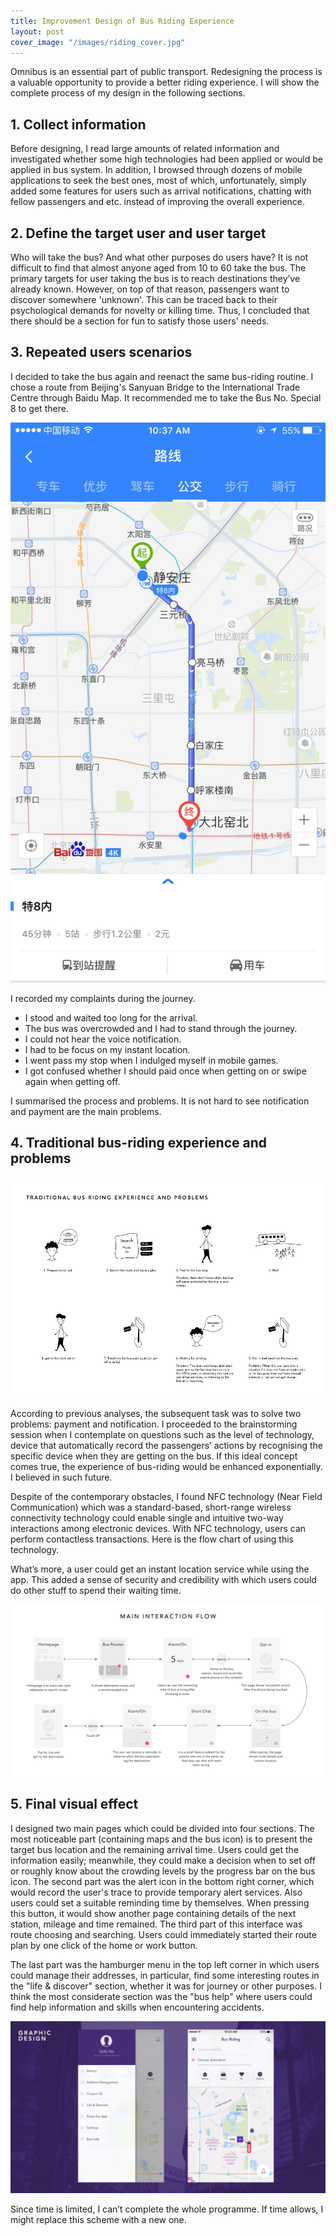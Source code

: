 ```yaml
---
title: Improvement Design of Bus Riding Experience
layout: post
cover_image: "/images/riding_cover.jpg"
---
```


Omnibus is an essential part of public transport. Redesigning the process is a valuable opportunity to provide a better riding experience. I will show the complete process of my design in the following sections.

## 1. Collect information

Before designing, I read large amounts of related information and investigated whether some high technologies had been applied or would be applied in bus system. In addition, I browsed through dozens of mobile applications to seek the best ones, most of which, unfortunately, simply added some features for users such as arrival notifications, chatting with fellow passengers and etc. instead of improving the overall experience.


## 2. Define the target user and user target

Who will take the bus? And what other purposes do users have? It is not difficult to find that almost anyone aged from 10 to 60 take the bus. The primary targets for user taking the bus is to reach destinations they’ve already known. However, on top of that reason, passengers want to discover somewhere 'unknown'. This can be traced back to their psychological demands for novelty or killing time. Thus, I concluded that there should be a section for fun to satisfy those users' needs.


## 3. Repeated users scenarios

I decided to take the bus again and reenact the same bus-riding routine. I chose a route from Beijing's Sanyuan Bridge to the International Trade Centre through Baidu Map. It recommended me to take the Bus No. Special 8 to get there. 

![Recommended route from Baidu Map](/images/riding1.jpg)

I recorded my complaints during the journey.

- I stood and waited too long for the arrival.
- The bus was overcrowded and I had to stand through the journey.
- I could not hear the voice notification.
- I had to be focus on my instant location.
- I went pass my stop when I indulged myself in mobile games.
- I got confused whether I should paid once when getting on or swipe again when getting off. 

I summarised the process and problems. It is not hard to see notification and payment are the main problems.


## 4. Traditional bus-riding experience and problems

![Brainstorming and interaction draft](/images/riding2.png)

According to previous analyses, the subsequent task was to solve two problems: payment and notification. I proceeded to the brainstorming session when I contemplate on questions such as the level of technology, device that automatically record the passengers’ actions by recognising the specific device when they are getting on the bus. If this ideal concept comes true, the experience of bus-riding would be enhanced exponentially. I believed in such future.

Despite of the contemporary obstacles, I found NFC technology (Near Field Communication)  which was a standard-based, short-range wireless connectivity technology could enable single and intuitive two-way interactions among electronic devices. With NFC technology, users can perform contactless transactions. Here is the flow chart of using this technology.

What’s more,  a user could get an instant location service while using the app. This added a sense of security and credibility with which users could do other stuff to spend their waiting time.

![Interaction flow of bus-riding app](/images/riding3.png)

## 5. Final visual effect

I designed two main pages which could be divided into four sections. The most noticeable part (containing maps and the bus icon) is to present the target bus location and the remaining arrival time. Users could get the information easily; meanwhile, they could make a decision when to set off or roughly know about the crowding levels by the progress bar on the bus icon. The second part was the alert icon in the bottom right corner, which would record the user's trace to provide temporary alert services. Also users could set a suitable reminding time by themselves. When pressing this button, it would show another page containing details of the next station, mileage and time remained. The third part of this interface was route choosing and searching. Users could immediately started their route plan by one click of the home or work button. 

The last part was the hamburger menu in the top left corner in which users could manage their addresses, in particular, find some interesting routes in the "life & discover" section, whether it was for journey or other purposes. I think the most considerate section was the "bus help" where users could find help information and skills when encountering accidents.

![Final visiual effect](/images/riding4.png)

Since time is limited, I can’t complete the whole programme. If time allows, I might replace this scheme with a new one. 

